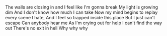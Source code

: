 The walls are closing in
and I feel like I'm gonna break
My light is growing dim
And I don't know how much I can take
Now my mind begins to replay
every scene I hate,
And I feel so trapped inside this place
But I just can't escape
Can anybody hear me
As I'm crying out for help
I can't find the way out
There's no exit in hell
Why why why
